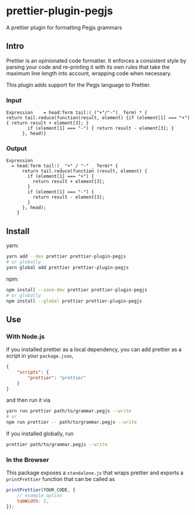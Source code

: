 # prettier-plugin-pegjs

A prettier plugin for formatting Pegjs grammars

## Intro

Prettier is an opinionated code formatter. It enforces a consistent style by parsing your code and re-printing it with its own rules that take the maximum line length into account, wrapping code when necessary.

This plugin adds support for the Pegjs language to Prettier.

### Input

```
Expression    = head:Term tail:(_("+"/"-")_ Term) * {
return tail.reduce(function(result, element) {if (element[1] === "+") { return result + element[3]; }
        if (element[1] === "-") { return result - element[3]; }
      }, head)}
```

### Output

```
Expression
  = head:Term tail:(_ "+" / "-" _ Term)* {
      return tail.reduce(function (result, element) {
        if (element[1] === "+") {
          return result + element[3];
        }
        if (element[1] === "-") {
          return result - element[3];
        }
      }, head);
    }
```

## Install

yarn:

```bash
yarn add --dev prettier prettier-plugin-pegjs
# or globally
yarn global add prettier prettier-plugin-pegjs
```

npm:

```bash
npm install --save-dev prettier prettier-plugin-pegjs
# or globally
npm install --global prettier prettier-plugin-pegjs
```

## Use

### With Node.js

If you installed prettier as a local dependency, you can add prettier as a
script in your `package.json`,

```json
{
    "scripts": {
        "prettier": "prettier"
    }
}
```

and then run it via

```bash
yarn run prettier path/to/grammar.pegjs --write
# or
npm run prettier -- path/to/grammar.pegjs --write
```

If you installed globally, run

```bash
prettier path/to/grammar.pegjs --write
```

### In the Browser

This package exposes a `standalone.js` that wraps prettier and exports a
`printPrettier` function that can be called as

```js
printPrettier(YOUR_CODE, {
    // example option
    tabWidth: 2,
});
```
